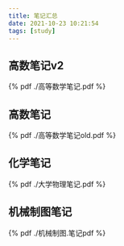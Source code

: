 ```yaml
---
title: 笔记汇总
date: 2021-10-23 10:21:54
tags: [study]
---
```


## 高数笔记v2

{% pdf ./高等数学笔记.pdf %}

## 高数笔记

{% pdf ./高等数学笔记old.pdf %}

## 化学笔记

{% pdf ./大学物理笔记.pdf %}

## 机械制图笔记

{% pdf ./机械制图.笔记pdf %}
